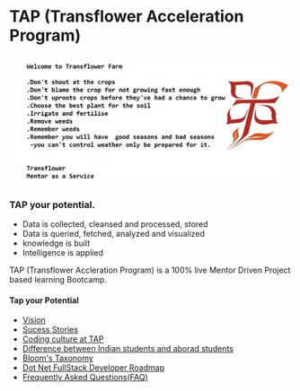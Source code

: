 # TAP (Transflower Acceleration Program)
<img src="https://github.com/RaviTambade/tap/blob/main/images/TransflowerFarm.jpg"/>

### TAP your potential.
- Data is collected, cleansed and processed, stored
- Data is queried, fetched, analyzed and visualized
- knowledge is built
- Intelligence is applied

TAP (Transflower Accleration Program) is a  100% live Mentor Driven Project based learning Bootcamp.

#### Tap your Potential
- [Vision](https://github.com/RaviTambade/tap/blob/main/notes/vision.md)
- [Sucess Stories](https://github.com/RaviTambade/tap/blob/main/notes/successstories.md)
- [Coding culture at TAP](https://github.com/RaviTambade/tap/blob/main/notes/codingculture.md)
- [Difference between Indian students and aborad students](https://github.com/RaviTambade/tap/blob/main/notes/india_abroad_learning.md)
- [Bloom's Taxonomy](https://github.com/RaviTambade/tap/blob/main/notes/bloomsTaxonomyTAP.md)
- [Dot Net FullStack Developer Roadmap](https://github.com/RaviTambade/tap/blob/main/notes/dotnetfullstack.md)
- [Frequently Asked Questions(FAQ)](https://github.com/RaviTambade/tap/blob/main/notes/FAQ.md)
